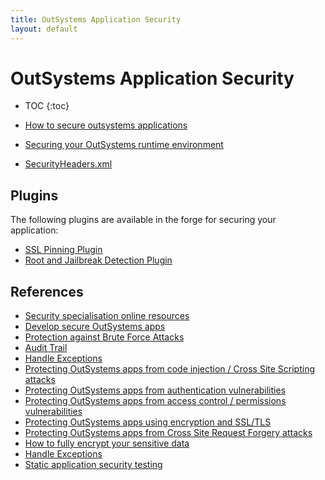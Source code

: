 ```yaml
---
title: OutSystems Application Security
layout: default
---
```

# OutSystems Application Security

* TOC
{:toc}

* [How to secure outsystems applications](how-to-secure-outsystems-applications.md)
* [Securing your OutSystems runtime environment](Securing-your-OutSystems-runtime-environment.md)
* [SecurityHeaders.xml](SecurityHeaders.xml)

## Plugins

The following plugins are available in the forge for securing your application:

* [SSL Pinning Plugin](https://success.outsystems.com/Documentation/11/Extensibility_and_Integration/Mobile_Plugins/SSL_Pinning_Plugin)
* [Root and Jailbreak Detection Plugin](https://www.outsystems.com/forge/component-overview/9432/root-jailbreak-detection-plugin)

## References

* [Security specialisation online resources](security-specialisation-online-resources.md)
* [Develop secure OutSystems apps](https://success.outsystems.com/Support/Security/Develop_secure_OutSystems_apps)
* [Protection against Brute Force Attacks](https://success.outsystems.com/Documentation/11/Managing_the_Applications_Lifecycle/Secure_the_Applications/Protection_against_Brute_Force_Attacks)
* [Audit Trail](https://success.outsystems.com/Documentation/Best_Practices/Performance_and_Monitoring/Audit_Trail)
* [Handle Exceptions](https://success.outsystems.com/Documentation/11/Developing_an_Application/Implement_Application_Logic/Handle_Exceptions)
* [Protecting OutSystems apps from code injection / Cross Site Scripting attacks](https://success.outsystems.com/Support/Security/How_the_OutSystems_Platform_Helps_You_Develop_Secure_Applications/Protecting_OutSystems_apps_from_code_injection_/_Cross_Site_Scripting_attacks)
* [Protecting OutSystems apps from authentication vulnerabilities](https://success.outsystems.com/Support/Security/How_the_OutSystems_Platform_Helps_You_Develop_Secure_Applications/Protecting_OutSystems_Apps_From_Authentication_Vulnerabilities)
* [Protecting OutSystems apps from access control / permissions vulnerabilities](https://success.outsystems.com/Support/Security/How_the_OutSystems_Platform_Helps_You_Develop_Secure_Applications/Protecting_OutSystems_apps_from_access_control_/_permissions_vulnerabilities)
* [Protecting OutSystems apps using encryption and SSL/TLS](https://success.outsystems.com/Support/Security/How_the_OutSystems_Platform_Helps_You_Develop_Secure_Applications/Protecting_OutSystems_apps_using_encryption_and_SSL/TLS)
* [Protecting OutSystems apps from Cross Site Request Forgery attacks](https://success.outsystems.com/Support/Security/How_the_OutSystems_Platform_Helps_You_Develop_Secure_Applications/Protecting_OutSystems_apps_from_Cross_Site_Request_Forgery_attacks)
* [How to fully encrypt your sensitive data](https://success.outsystems.com/Documentation/Best_Practices/Security/Securing_data_at_rest_with_encryption#how-to-fully-encrypt-your-sensitive-data)
* [Handle Exceptions](https://success.outsystems.com/Documentation/11/Developing_an_Application/Implement_Application_Logic/Handle_Exceptions)
* [Static application security testing](https://success.outsystems.com/Support/Security/Static_Application_Security_Testing)
